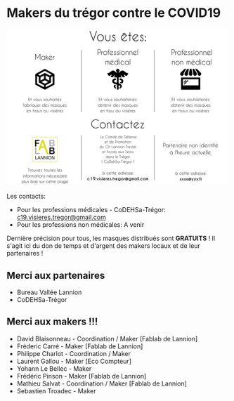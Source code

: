 Makers du trégor contre le COVID19
==================================

![routage_demandes](./images/covid19/routage_demandes.svg.png "routage des demandes")

Les contacts:
- Pour les professions médicales - CoDEHSa-Trégor:
  c19.visieres.tregor@gmail.com
- Pour les professions non médicales: A venir

Dernière précision pour tous, les masques distribués sont <b>GRATUITS</b> !
Il s'agit ici du don de temps et d'argent des makers locaux et de leur
partenaires !

Merci aux partenaires
-----------------

- Bureau Vallée Lannion
- CoDEHSa-Trégor


Merci aux makers !!!
---------------

- David Blaisonneau - Coordination / Maker [Fablab de Lannion]
- Fréderic Carré - Maker [Fablab de Lannion]
- Philippe Charlot - Coordination / Maker
- Laurent Gallou - Maker [Eco Compteur]
- Yohann Le Bellec - Maker
- Frédéric Pinson - Maker [Fablab de Lannion]
- Mathieu Salvat - Coordination / Maker [Fablab de Lannion]
- Sebastien Troadec - Maker
